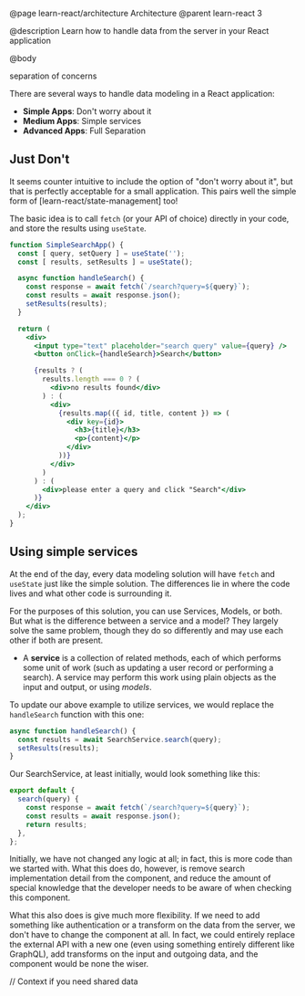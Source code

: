 @page learn-react/architecture Architecture
@parent learn-react 3

@description Learn how to handle data from the server in your React application

@body

separation of concerns

There are several ways to handle data modeling in a React application:

- **Simple Apps**: Don't worry about it
- **Medium Apps**: Simple services
- **Advanced Apps**: Full Separation

## Just Don't

It seems counter intuitive to include the option of "don't worry about it", but that is perfectly acceptable for a small application. This pairs well the simple form of [learn-react/state-management] too!

The basic idea is to call `fetch` (or your API of choice) directly in your code, and store the results using `useState`.

```jsx
function SimpleSearchApp() {
  const [ query, setQuery ] = useState('');
  const [ results, setResults ] = useState();

  async function handleSearch() {
    const response = await fetch(`/search?query=${query}`);
    const results = await response.json();
    setResults(results);
  }

  return (
    <div>
      <input type="text" placeholder="search query" value={query} />
      <button onClick={handleSearch}>Search</button>

      {results ? (
        results.length === 0 ? (
          <div>no results found</div>
        ) : (
          <div>
            {results.map(({ id, title, content }) => (
              <div key={id}>
                <h3>{title}</h3>
                <p>{content}</p>
              </div>
            ))}
          </div>
        )
      ) : (
        <div>please enter a query and click "Search"</div>
      )}
    </div>
  );
}
```

## Using simple services

At the end of the day, every data modeling solution will have `fetch` and `useState` just like the simple solution. The differences lie in where the code lives and what other code is surrounding it.

For the purposes of this solution, you can use Services, Models, or both. But what is the difference between a service and a model? They largely solve the same problem, though they do so differently and may use each other if both are present.

* A **service** is a collection of related methods, each of which performs some unit of work (such as updating a user record or performing a search). A service may perform this work using plain objects as the input and output, or using _models_.

To update our above example to utilize services, we would replace the `handleSearch` function with this one:

```js
async function handleSearch() {
  const results = await SearchService.search(query);
  setResults(results);
}
```

Our SearchService, at least initially, would look something like this:

```js
export default {
  search(query) {
    const response = await fetch(`/search?query=${query}`);
    const results = await response.json();
    return results;
  },
};
```

Initially, we have not changed any logic at all; in fact, this is more code than we started with. What this does do, however, is remove search implementation detail from the component, and reduce the amount of special knowledge that the developer needs to be aware of when checking this component.

What this also does is give much more flexibility. If we need to add something like authentication or a transform on the data from the server, we don't have to change the component at all. In fact, we could entirely replace the external API with a new one (even using something entirely different like GraphQL), add transforms on the input and outgoing data, and the component would be none the wiser.

// Context if you need shared data
